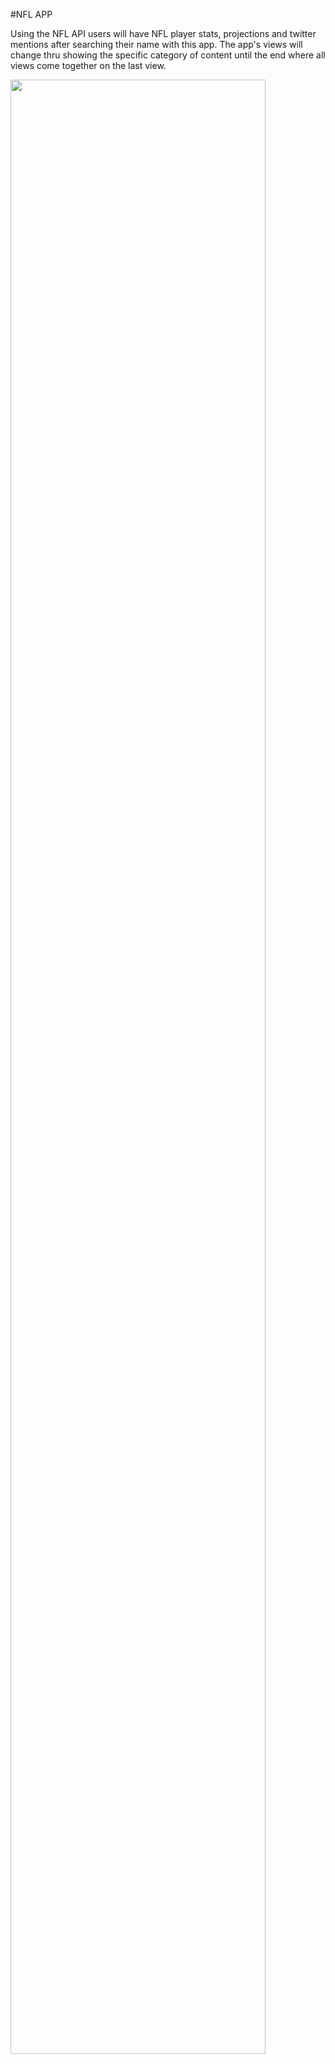#NFL APP

Using the NFL API users will have NFL player stats, projections and twitter mentions after searching their name with this app. The app's views will change thru showing the specific category of content until the end where all views come together on the last view. 




<img src="https://cloud.githubusercontent.com/assets/10509712/15417399/3ce6112a-1e0a-11e6-8c0b-ccfeedfeaa84.jpg" width="90%"></img> 
